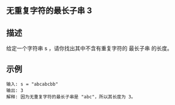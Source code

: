 ## 无重复字符的最长子串 3
## 描述
给定一个字符串 s ，请你找出其中不含有重复字符的 最长子串 的长度。
## 示例
    输入: s = "abcabcbb"
    输出: 3 
    解释: 因为无重复字符的最长子串是 "abc"，所以其长度为 3。